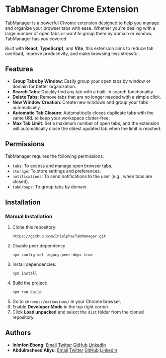 # TabManager Chrome Extension

TabManager is a powerful Chrome extension designed to help you manage and organize your browser tabs with ease. Whether you're dealing with a large number of open tabs or want to group them by domain or window, TabManager has you covered. 

Built with **React**, **TypeScript**, and **Vite**, this extension aims to reduce tab overload, improve productivity, and make browsing less stressful.

## Features

- **Group Tabs by Window**: Easily group your open tabs by window or domain for better organization.
- **Search Tabs**: Quickly find any tab with a built-in search functionality.
- **Delete Tabs**: Remove tabs that are no longer needed with a simple click.
- **New Window Creation**: Create new windows and group your tabs automatically.
- **Automatic Tab Closure**: Automatically closes duplicate tabs with the same URL to keep your workspace clutter-free.
- **Max Tab Limit**: Set a maximum number of open tabs, and the extension will automatically close the oldest updated tab when the limit is reached.
  
## Permissions

TabManager requires the following permissions:
- `tabs`: To access and manage open browser tabs.
- `storage`: To store settings and preferences.
- `notifications`: To send notifications to the user (e.g., when tabs are closed).
- `tabGroups`: To group tabs by domain.

## Installation

<!-- ### From Chrome Web Store

1. Go to the [TabManager Chrome Web Store page](#) (insert link).
2. Click **Add to Chrome** to install the extension.
-->
### Manual Installation

1. Clone this repository:
   ```bash
   https://github.com/Inialpha/TabManager.git
   ```
2. Disable peer dependency
   ```bash
   npm config set legacy-peer-deps true
   ```
3. Install dependencies:
   ```bash
   npm install
   ```
4. Build the project:
   ```bash
   npm run build
   ```
5. Go to `chrome://extensions/` in your Chrome browser.
6. Enable **Developer Mode** in the top right corner.
7. Click **Load unpacked** and select the `dist` folder from the cloned repository.

<!-- ## Future Features

- **Session Saving**: Save and restore your tab groups and windows.
- **Daily Insights**: Get insights on domains visited and track browsing habits.
- **Time Management Alerts**: Set time limits for domains, and receive notifications when you spend too much time on a specific website. -->


## Authors


- **Inimfon Ebong**: [Email](inimfonebong001@gmail.com) [Twitter](https://twitter.com/Inimfon_Tech) [GitHub](https://github.com/Inialpha) [LinkedIn](https://www.linkedin.com/in/inimfon-ebong)
- **Abdulrasheed Aliyu**: [Email](rashnotech@gmail.com) [Twitter]() [GitHub](https://github.com/Rashnotech) [LinkedIn]()
